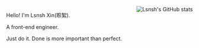 <img align="right" alt="Lsnsh's GitHub stats" src="https://github-readme-stats.vercel.app/api?username=lsnsh&show_icons=true&text_color=718096&bg_color=ffffff&hide_border=true&hide_title=true" />

Hello! I'm Lsnsh Xin(聆絮).

A front-end engineer.

Just do it.
Done is more important than perfect.
